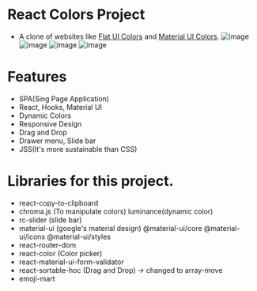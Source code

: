 # React Colors Project

- A clone of websites like [Flat UI Colors](https://flatuicolors.com/) and [Material UI Colors](http://materialuicolors.co/?utm_source=launchers). 
![image](https://i.imgur.com/9x1F9At.png)
![image](https://i.imgur.com/GM0etHA.png)
![image](https://i.imgur.com/QB2zRzf.png)
![image](https://i.imgur.com/aFowgNg.png)

# Features
- SPA(Sing Page Application)
- React, Hooks, Material UI
- Dynamic Colors
- Responsive Design
- Drag and Drop
- Drawer menu, Slide bar
- JSS(It's more sustainable than CSS)

# Libraries for this project.
- react-copy-to-clipboard
- chroma.js (To manipulate colors)
  luminance(dynamic color)
- rc-slider (slide bar)
- material-ui (google's material design)
  @material-ui/core @material-ui/icons @material-ui/styles
- react-router-dom
- react-color (Color picker)
- react-material-ui-form-validator
- react-sortable-hoc (Drag and Drop)
  -> changed to array-move
- emoji-mart